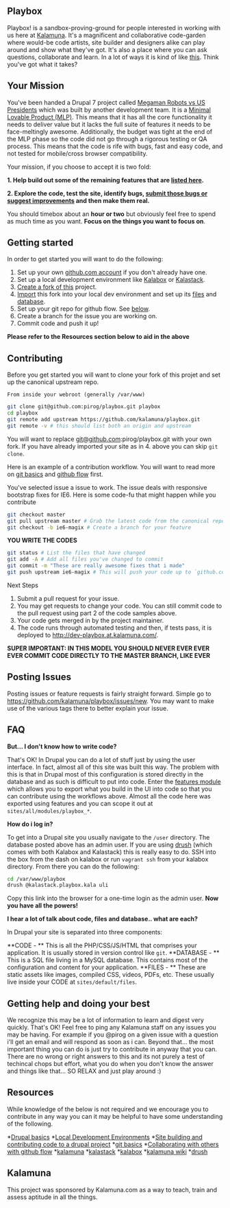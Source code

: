 ## Playbox

Playbox! is a sandbox-proving-ground for people interested in working with us here at [Kalamuna](http://www.kalamuna.com). It's a magnificent and collaborative code-garden where would-be code artists, site builder and designers alike can play around and show what they've got. It's also a place where you can ask questions, collaborate and learn. In a lot of ways it is kind of like [this](https://www.youtube.com/watch?v=8tJoIaXZ0rw). Think you've got what it takes?

## Your Mission

You've been handed a Drupal 7 project called [Megaman Robots vs US Presidents](http://playbox.kalamuna.com) which was built by another development team. It is a [Minimal Lovable Product (MLP)](http://www.slideshare.net/spookstudio/the-minimum-loveable-product-31984451). This means that it has all the core functionality it needs to deliver value but it lacks the full suite of features it needs to be face-meltingly awesome. Additionally, the budget was tight at the end of the MLP phase so the code did not go through a rigorous testing or QA process. This means that the code is rife with bugs, fast and easy code, and not tested for mobile/cross browser compatibility.

Your mission, if you choose to accept it is two fold:

**1. Help build out some of the remaining features that are [listed here](https://github.com/kalamuna/playbox/issues).**

**2. Explore the code, test the site, identify bugs, [submit those bugs or suggest improvements](https://github.com/kalamuna/playbox/issues/new) and then make them real.**

You should timebox about an **hour or two** but obviously feel free to spend as much time as you want. **Focus on the things you want to focus on**.

## Getting started

In order to get started you will want to do the following:

1. Set up your own [github.com account](https://github.com/join) if you don't already have one.
2. Set up a local development environment like [Kalabox](https://github.com/kalamuna/kalaboxv1) or [Kalastack](https://github.com/kalamuna/kalastack).
3. [Create a fork of this](https://github.com/kalamuna/playbox/fork) project.
4. [Import](https://github.com/kalamuna/kalastack/wiki/How-to-import-a-preexisting-Drupal-site-into-kalastack.) this fork into your local dev environment and set up its [files](http://files.kalamuna.com/playbox_files.tar.gz) and [database](http://files.kalamuna.com/playbox_database.sql.gz).
5. Set up your git repo for github flow. See [below](#Contributing).
6. Create a branch for the issue you are working on.
7. Commit code and push it up!

**Please refer to the Resources section below to aid in the above**

## Contributing

Before you get started you will want to clone your fork of this projet and set up the canonical upstream repo.

`From inside your webroot (generally /var/www)`

```bash
git clone git@github.com:pirog/playbox.git playbox
cd playbox
git remote add upstream https://github.com/kalamuna/playbox.git
git remote -v # this should list both an origin and upstream
```

You will want to replace git@github.com:pirog/playbox.git with your own fork. If you have already imported your site as in 4. above you can skip `git clone`.

Here is an example of a contribution workflow. You will want to read more on [git basics](http://git-scm.com/book/en/Getting-Started-Git-Basics) and [github flow](http://scottchacon.com/2011/08/31/github-flow.html) first.

You've selected issue a issue to work. The issue deals with responsive bootstrap fixes for IE6. Here is some code-fu that might happen while you contribute

```bash
git checkout master
git pull upstream master # Grab the latest code from the canonical repo
git checkout -b ie6-magix # Create a branch for your feature
```

**YOU WRITE THE CODES**

```bash
git status # List the files that have changed
git add -A # Add all files you've changed to commit
git commit -m "These are really awesome fixes that i made"
git push upstream ie6-magix # This will push your code up to `github.com/kalamuna/playbox`
```

Next Steps

1. Submit a pull request for your issue.
2. You may get requests to change your code. You can still commit code to the pull request using part 2 of the code samples above.
3. Your code gets merged in by the project maintainer.
4. The code runs through automated testing and then, if tests pass, it is deployed to http://dev-playbox.at.kalamuna.com/.

**SUPER IMPORTANT: IN THIS MODEL YOU SHOULD NEVER EVER EVER EVER COMMIT CODE DIRECTLY TO THE MASTER BRANCH, LIKE EVER**

## Posting Issues

Posting issues or feature requests is fairly straight forward. Simple go to https://github.com/kalamuna/playbox/issues/new. You may want to make use of the various tags there to better explain your issue.

## FAQ

**But... I don't know how to write code?**

That's OK! In Drupal you can do a lot of stuff just by using the user interface. In fact, almost all of this site was built this way. The problem with this is that in Drupal most of this configuration is stored directly in the database and as such is difficult to put into code. Enter the [features module](https://www.drupal.org/documentation/modules/features) which allows you to export what you build in the UI into code so that you can contribute using the workflows above. Almost all the code here was exported using features and you can scope it out at `sites/all/modules/playbox_*`.

**How do i log in?**

To get into a Drupal site you usually navigate to the `/user` directory. The database posted above has an admin user. If you are using [drush](http://drush.ws/) (which comes with both Kalabox and Kalastack) this is really easy to do. SSH into the box from the dash on kalabox or run `vagrant ssh` from your kalabox directory. From there you can do the following:

```bash
cd /var/www/playbox
drush @kalastack.playbox.kala uli
```

Copy this link into the browser for a one-time login as the admin user. **Now you have all the powers!**

**I hear a lot of talk about code, files and database.. what are each?**

In Drupal your site is separated into three components:

**CODE - ** This is all the PHP/CSS/JS/HTML that comprises your application. It is usually stored in version control like `git`.
**DATABASE - ** This is a SQL file living in a MySQL database. This contains most of the configuration and content for your application.
**FILES - ** These are static assets like images, compiled CSS, videos, PDFs, etc. These usually live inside your CODE at `sites/default/files`.

## Getting help and doing your best

We recognize this may be a lot of information to learn and digest very quickly. That's OK! Feel free to ping any Kalamuna staff on any issues you may be having. For example if you @pirog on a given issue with a question i'll get an email and will respond as soon as i can. Beyond that... the most important thing you can do is just try to contribute in anyway that you can. There are no wrong or right answers to this and its not purely a test of techincal chops but effort, what you do when you don't know the answer and things like that... SO RELAX and just play around :)

## Resources

While knowledge of the below is not required and we encourage you to contribute in any way you can it may be helpful to have some understanding of the following.

*[Drupal basics](https://www.drupal.org/documentation/concepts)
*[Local Development Environments](https://www.drupal.org/setting-up-development-environment)
*[Site building and contributing code to a drupal project](https://www.drupal.org/documentation/modules/features)
*[git basics](http://git-scm.com/book/en/Getting-Started-Git-Basics)
*[Collaborating with others with github flow](http://scottchacon.com/2011/08/31/github-flow.html)
*[kalamuna](http://www.kalamuna.com)
*[kalastack](https://github.com/kalamuna/kalastack)
*[kalabox](https://github.com/kalamuna/kalaboxv1)
*[kalamuna wiki](https://kalamuna.atlassian.net/wiki/display/KALA/kalawiki)
*[drush](http://drush.ws/)

## Kalamuna

This project was sponsored by Kalamuna.com as a way to teach, train and assess aptitude in all the things.
